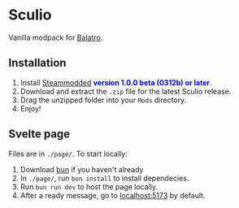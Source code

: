 # Sculio

Vanilla modpack for [Balatro](https://www.playbalatro.com/).

## Installation

1. Install [Steammodded](https://github.com/Steamodded/smods/wiki) **<span style="color:blue">version 1.0.0 beta (0312b) or later</span>**.
2. Download and extract the `.zip` file for the latest Sculio release.
3. Drag the unzipped folder into your `Mods` directory.
4. Enjoy!

## Svelte page
Files are in `./page/`. To start locally: 
1. Download [bun](https://bun.sh/) if you haven't already 
2. In `./page/`, run `bun install` to install dependecies. 
3. Run `bun run dev` to host the page locally. 
4. After a ready message, go to [localhost:5173](http://localhost:5173) by default.
